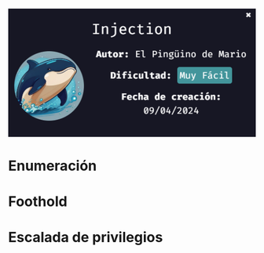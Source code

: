 ![](../../../Images/Pasted%20image%2020240921182525.png)

# Enumeración



# Foothold




# Escalada de privilegios



